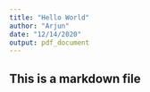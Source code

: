 ```yaml
---
title: "Hello World"
author: "Arjun"
date: "12/14/2020"
output: pdf_document
---
```


## This is a markdown file